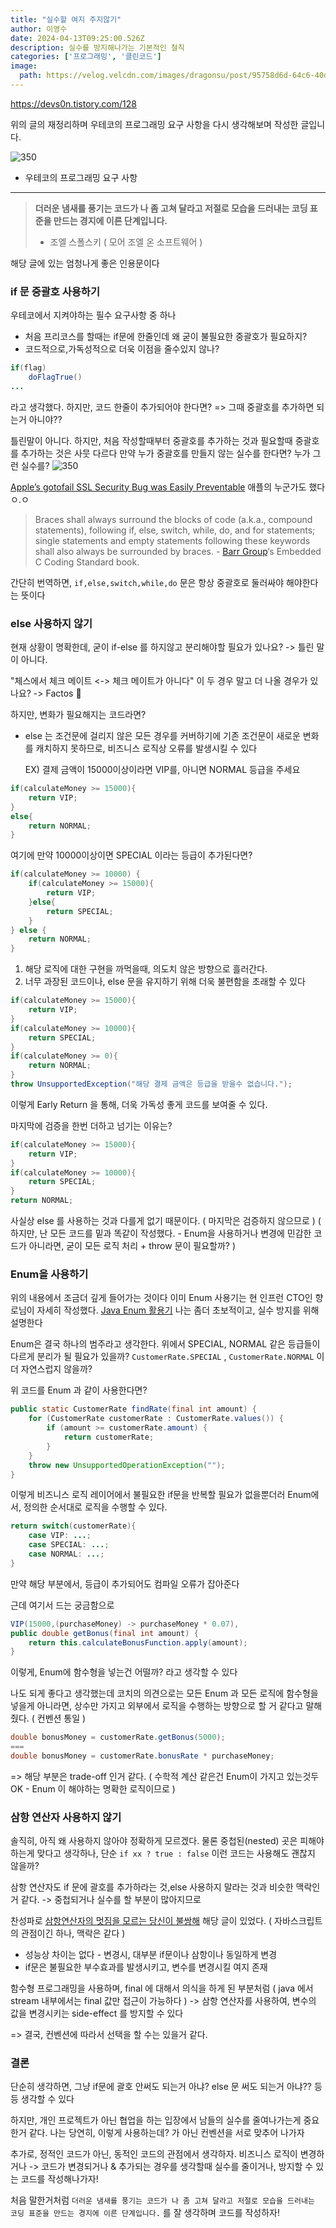 ```yaml
---
title: "실수할 여지 주지않기"
author: 이영수
date: 2024-04-13T09:25:00.526Z
description: 실수를 방지해나가는 기본적인 철칙
categories: ['프로그래밍', '클린코드']
image:
  path: https://velog.velcdn.com/images/dragonsu/post/95758d6d-64c6-40d8-8438-3014732b5216/image.jpeg
---
```

https://devs0n.tistory.com/128

위의 글의 재정리하며 우테코의 프로그래밍 요구 사항을 다시 생각해보며 작성한 글입니다.

![350](https://i.imgur.com/6btHni6.png)
- 우테코의 프로그래밍 요구 사항

---

>**더러운 냄새를 풍기는 코드가 나 좀 고쳐 달라고 저절로 모습을 드러내는 코딩 표준을 만드는 경지에 이른 단계입니다.**
>- 조엘 스폴스키 ( 모어 조엘 온 소프트웨어 )

해당 글에 있는 엄청나게 좋은 인용문이다
### if 문 중괄호 사용하기

우테코에서 지켜야하는 필수 요구사항 중 하나
- 처음 프리코스를 할때는 if문에 한줄인데 왜 굳이 불필요한 중괄호가 필요하지?
- 코드적으로,가독성적으로 더욱 이점을 줄수있지 않나?
```java
if(flag)
	doFlagTrue()
...
```
라고 생각했다.
하지만, 코드 한줄이 추가되어야 한다면?
=> 그때 중괄호를 추가하면 되는거 아니야??

틀린말이 아니다.
하지만, 처음 작성할때부터 중괄호를 추가하는 것과 필요할때 중괄호를 추가하는 것은 사뭇 다르다
만약 누가 중괄호를 만들지 않는 실수를 한다면?
누가 그런 실수를?
![350](https://i.imgur.com/GS6TpAc.png)

[Apple’s gotofail SSL Security Bug was Easily Preventable](https://embeddedgurus.com/barr-code/2014/03/apples-gotofail-ssl-security-bug-was-easily-preventable/)
애플의 누군가도 했다 ㅇ.ㅇ

>Braces shall always surround the blocks of code (a.k.a., compound statements), following if, else, switch, while, do, and for statements; single statements and empty statements following these keywords shall also always be surrounded by braces.
>- [Barr Group](http://www.barrgroup.com/ "The Embedded Systems Experts")‘s Embedded C Coding Standard book.

간단히 번역하면, `if,else,switch,while,do` 문은 항상 중괄호로 둘러싸야 해야한다는 뜻이다


### else 사용하지 않기

현재 상황이 명확한데, 굳이 if-else 를 하지않고 분리해야할 필요가 있나요?
-> 틀린 말이 아니다.

"체스에서 체크 메이트 <-> 체크 메이트가 아니다" 이 두 경우 말고 더 나올 경우가 있나요?
-> Factos 👀

하지만, 변화가 필요해지는 코드라면?

- else 는 조건문에 걸리지 않은 모든 경우를 커버하기에
  기존 조건문이 새로운 변화를 캐치하지 못하므로, 비즈니스 로직상 오류를 발생시킬 수 있다

  EX) 결제 금액이 15000이상이라면 VIP를, 아니면 NORMAL 등급을 주세요
  
```java
if(calculateMoney >= 15000){
	return VIP;
}
else{
	return NORMAL;
}
```

여기에 만약 10000이상이면 SPECIAL 이라는 등급이 추가된다면?

```java
if(calculateMoney >= 10000) {
	if(calculateMoney >= 15000){
		return VIP;
	}else{
		return SPECIAL;
	}
} else {
	return NORMAL;
}
```

1. 해당 로직에 대한 구현을 까먹을때, 의도치 않은 방향으로 흘러간다.
2. 너무 과장된 코드이나, else 문을 유지하기 위해 더욱 불편함을 초래할 수 있다

```java
if(calculateMoney >= 15000){
	return VIP;
}
if(calculateMoney >= 10000){
	return SPECIAL;
}
if(calculateMoney >= 0){
	return NORMAL;
}
throw UnsupportedException("해당 결제 금액은 등급을 받을수 없습니다.");
```
이렇게 Early Return 을 통해, 더욱 가독성 좋게 코드를 보여줄 수 있다.

마지막에 검증을 한번 더하고 넘기는 이유는?
```java
if(calculateMoney >= 15000){
	return VIP;
}
if(calculateMoney >= 10000){
	return SPECIAL;
}
return NORMAL;
```
사실상 else 를 사용하는 것과 다를게 없기 때문이다. ( 마지막은 검증하지 않으므로 )
( 하지만, 난 모든 코드를 밑과 똑같이 작성했다. - Enum을 사용하거나 변경에 민감한 코드가 아니라면, 굳이 모든 로직 처리 + throw 문이 필요할까? )

### Enum을 사용하기

위의 내용에서 조금더 깊게 들어가는 것이다
이미 Enum 사용기는 현 인프런 CTO인 향로님이 자세히 작성했다.
[Java Enum 활용기](https://techblog.woowahan.com/2527/)
나는 좀더 초보적이고, 실수 방지를 위해 설명한다

Enum은 결국 하나의 범주라고 생각한다.
위에서 SPECIAL, NORMAL 같은 등급들이 다르게 분리가 될 필요가 있을까?
`CustomerRate.SPECIAL` , `CustomerRate.NORMAL` 이 더 자연스럽지 않을까?

위 코드를 Enum 과 같이 사용한다면?
```java
public static CustomerRate findRate(final int amount) {  
    for (CustomerRate customerRate : CustomerRate.values()) {  
        if (amount >= customerRate.amount) {  
            return customerRate;  
        }  
    }  
    throw new UnsupportedOperationException("");  
}
```

이렇게 비즈니스 로직 레이어에서 불필요한 if문을 반복할 필요가 없을뿐더러 Enum에서, 정의한 순서대로 로직을 수행할 수 있다.

```java
return switch(customerRate){
	case VIP: ...;
	case SPECIAL: ...;
	case NORMAL: ...;
}
```
만약 해당 부분에서, 등급이 추가되어도 컴파일 오류가 잡아준다

근데 여기서 드는 궁금함으로
```java
VIP(15000,(purchaseMoney) -> purchaseMoney * 0.07),
public double getBonus(final int amount) {  
    return this.calculateBonusFunction.apply(amount);  
}
```
이렇게, Enum에 함수형을 넣는건 어떨까? 라고 생각할 수 있다

나도 되게 좋다고 생각했는데
코치의 의견으로는 모든 Enum 과 모든 로직에 함수형을 넣을게 아니라면, 상수만 가지고 외부에서 로직을 수행하는 방향으로 할 거 같다고 말해줬다.
( 컨벤션 통일 )

```java
double bonusMoney = customerRate.getBonus(5000);
===
double bonusMoney = customerRate.bonusRate * purchaseMoney; 
```
=> 해당 부분은 trade-off 인거 같다.
( 수학적 계산 같은건 Enum이 가지고 있는것두 OK - Enum 이 해야하는 명확한 로직이므로 )

### 삼항 연산자 사용하지 않기

솔직히, 아직 왜 사용하지 않아야 정확하게 모르겠다.
물론 중첩된(nested) 곳은 피해야 하는게 맞다고 생각하나, 단순 `if xx ? true : false`  이런 코드는 사용해도 괜찮지 않을까?

삼항 연산자도 if 문에 괄호를 추가하라는 것,else 사용하지 말라는 것과 비슷한 맥락인거 같다.
-> 중첩되거나 실수를 할 부분이 많아지므로

찬성파로
[삼항연산자의 멋짐을 모르는 당신이 불쌍해](https://tpgns.github.io/2018/04/24/nested-ternaries-are-great/#%EB%B6%80%EC%88%98%ED%9A%A8%EA%B3%BC-%EB%B0%8F-%EB%B0%94%EB%80%94-%EC%88%98-%EC%9E%88%EB%8A%94-%EA%B3%B5%EC%9C%A0%EB%B3%80%EC%88%98)
해당 글이 있었다.
( 자바스크립트의 관점이긴 하나, 맥락은 같다 )

- 성능상 차이는 없다 - 변경시, 대부분 if문이나 삼항이나 동일하게 변경
- if문은 불필요한 부수효과를 발생시키고, 변수를 변경시킬 여지 존재

함수형 프로그래밍을 사용하며, final 에 대해서 의식을 하게 된 부분처럼 ( java 에서 stream 내부에서는 final 값만 접근이 가능하다 )
-> 삼항 연산자를 사용하여, 변수의 값을 변경시키는 side-effect 를 방지할 수 있다

=> 결국, 컨벤션에 따라서 선택을 할 수는 있을거 같다.

### 결론

단순히 생각하면, 그냥 if문에 괄호 안써도 되는거 아냐? else 문 써도 되는거 아냐?? 등등 생각할 수 있다

하지만, 개인 프로젝트가 아닌 협업을 하는 입장에서 남들의 실수를 줄여나가는게 중요한거 같다.
나는 당연히, 이렇게 사용하는데? 가 아닌 컨벤션을 서로 맞추어 나가자

추가로, 정적인 코드가 아닌, 동적인 코드의 관점에서 생각하자.
비즈니스 로직이 변경하거나 -> 코드가 변경되거나 & 추가되는 경우를 생각할때
실수를 줄이거나, 방지할 수 있는 코드를 작성해나가자!

처음 말한거처럼
`더러운 냄새를 풍기는 코드가 나 좀 고쳐 달라고 저절로 모습을 드러내는 코딩 표준을 만드는 경지에 이른 단계입니다.` 
를 잘 생각하며 코드를 작성하자!
